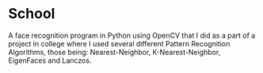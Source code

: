 # School
A face recognition program in Python using OpenCV that I did as a part of a project in college where I used several different Pattern Recognition Algorithms, those being: Nearest-Neighbor, K-Nearest-Neighbor, EigenFaces and Lanczos.
